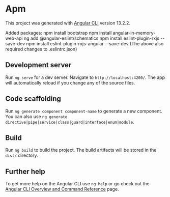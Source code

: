# Apm

This project was generated with [Angular CLI](https://github.com/angular/angular-cli) version 13.2.2.

Added packages:
npm install bootstrap
npm install angular-in-memory-web-api
ng add @angular-eslint/schematics
npm install eslint-plugin-rxjs --save-dev
npm install eslint-plugin-rxjs-angular --save-dev
(The above also required changes to .eslintrc.json)

## Development server

Run `ng serve` for a dev server. Navigate to `http://localhost:4200/`. The app will automatically reload if you change any of the source files.

## Code scaffolding

Run `ng generate component component-name` to generate a new component. You can also use `ng generate directive|pipe|service|class|guard|interface|enum|module`.

## Build

Run `ng build` to build the project. The build artifacts will be stored in the `dist/` directory.

## Further help

To get more help on the Angular CLI use `ng help` or go check out the [Angular CLI Overview and Command Reference](https://angular.io/cli) page.
